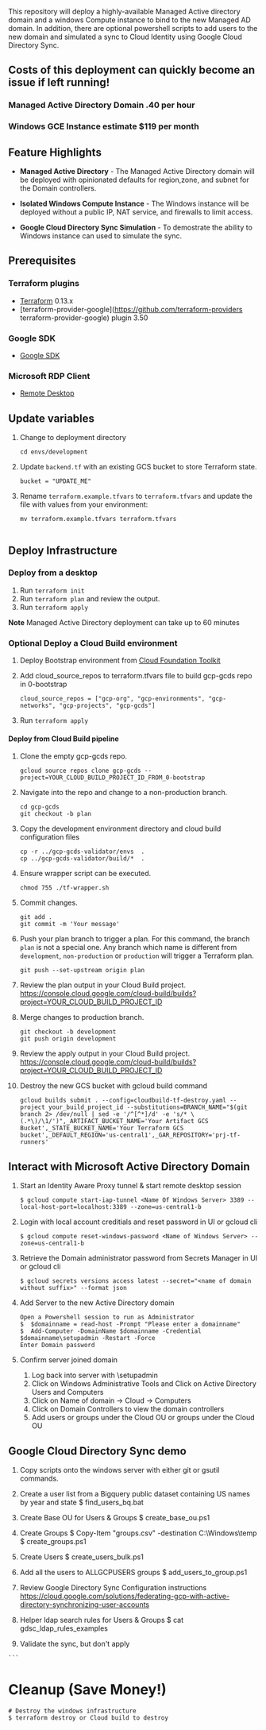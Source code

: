 This repository will deploy a highly-available Managed Active directory domain and a windows Compute instance to bind to the new Managed AD domain. In addition, there are optional powershell scripts to add users to the new domain and simulated a sync to Cloud Identity using Google Cloud Directory Sync.

## Costs of this deployment can quickly become an issue if left running! 

### Managed Active Directory Domain .40 per hour
### Windows GCE Instance estimate $119 per month

## Feature Highlights

- **Managed Active Directory** - The Managed Active Directory domain will be deployed with opinionated defaults for region,zone, and subnet for the Domain controllers. 

- **Isolated Windows Compute Instance** - The Windows instance will be deployed without a public IP, NAT service, and firewalls to limit access.

- **Google Cloud Directory Sync Simulation** - To demostrate the ability to  Windows instance can used to simulate the sync.

## Prerequisites

### Terraform plugins
- [Terraform](https://www.terraform.io/downloads.html) 0.13.x
- [terraform-provider-google](https://github.com/terraform-providers terraform-provider-google) plugin 3.50

### Google SDK
- [Google SDK](https://cloud.google.com/sdk)

### Microsoft RDP Client
- [Remote Desktop](https://cloud.google.com/compute/docs/instances/connecting-to-instance#windows)

## Update variables

1. Change to deployment directory
   ```
   cd envs/development
   ```
1. Update `backend.tf` with an existing GCS bucket to store Terraform state.
   ```
   bucket = "UPDATE_ME"
   ```
1. Rename `terraform.example.tfvars` to `terraform.tfvars` and update the file with values from your environment:
   ```
   mv terraform.example.tfvars terraform.tfvars


## Deploy Infrastructure

### Deploy from a desktop

1. Run `terraform init`
1. Run `terraform plan` and review the output.
1. Run `terraform apply`

**Note** Managed Active Directory deployment can take up to 60 minutes

### Optional Deploy a Cloud Build environment

1. Deploy Bootstrap environment from [Cloud Foundation Toolkit](https://github.com/terraform-google-modules/terraform-example-foundation/tree/master/0-bootstrap)

1. Add cloud_source_repos to terraform.tfvars file to build gcp-gcds repo in 0-bootstrap

   ```
   cloud_source_repos = ["gcp-org", "gcp-environments", "gcp-networks", "gcp-projects", "gcp-gcds"]
   ```
1. Run `terraform apply`

#### Deploy from Cloud Build pipeline

1. Clone the empty gcp-gcds repo.
   ```
   gcloud source repos clone gcp-gcds --project=YOUR_CLOUD_BUILD_PROJECT_ID_FROM_0-bootstrap
   ```
1. Navigate into the repo and change to a non-production branch.
   ```
   cd gcp-gcds
   git checkout -b plan
   ```
1. Copy the development environment directory and cloud build configuration files
   ```
   cp -r ../gcp-gcds-validator/envs  .
   cp ../gcp-gcds-validator/build/*  . 
   ```
1. Ensure wrapper script can be executed.
   ```
   chmod 755 ./tf-wrapper.sh
   ```
1. Commit changes.
   ```
   git add .
   git commit -m 'Your message'
   ```
1. Push your plan branch to trigger a plan. For this command, the branch `plan` is not a special one. Any branch which name is different from `development`, `non-production` or `production` will trigger a Terraform plan.
   ```
   git push --set-upstream origin plan
   ```
1. Review the plan output in your Cloud Build project. https://console.cloud.google.com/cloud-build/builds?project=YOUR_CLOUD_BUILD_PROJECT_ID
1. Merge changes to production branch.
   ```
   git checkout -b development
   git push origin development
   ```
1. Review the apply output in your Cloud Build project. https://console.cloud.google.com/cloud-build/builds?project=YOUR_CLOUD_BUILD_PROJECT_ID

1. Destroy the new GCS bucket with gcloud build command
   ```
   gcloud builds submit . --config=cloudbuild-tf-destroy.yaml --project your_build_project_id --substitutions=BRANCH_NAME="$(git branch 2> /dev/null | sed -e '/^[^*]/d' -e 's/* \(.*\)/\1/')",_ARTIFACT_BUCKET_NAME='Your Artifact GCS Bucket',_STATE_BUCKET_NAME='Your Terraform GCS bucket',_DEFAULT_REGION='us-central1',_GAR_REPOSITORY='prj-tf-runners'
   ```

## Interact with Microsoft Active Directory Domain

1. Start an Identity Aware Proxy tunnel & start remote desktop session
    ```text
    $ gcloud compute start-iap-tunnel <Name Of Windows Server> 3389 --local-host-port=localhost:3389 --zone=us-central1-b
    ```
1. Login with local account creditials and reset password in UI or gcloud cli
    ``` text
    $ gcloud compute reset-windows-password <Name of Windows Server> --zone=us-central1-b
    ```
1. Retrieve the Domain administrator password from Secrets Manager in UI or gcloud cli
    ``` text
    $ gcloud secrets versions access latest --secret="<name of domain without suffix>" --format json
    ```
1. Add Server to the new Active Directory domain
    ```text
    Open a Powershell session to run as Administrator
    $  $domainname = read-host -Prompt "Please enter a domainname" 
    $  Add-Computer -DomainName $domainname -Credential $domainname\setupadmin -Restart -Force 
    Enter Domain password 
    ```
1. Confirm server joined domain

    1. Log back into server with <Name of domain>\setupadmin
    1. Click on Windows Administrative Tools and Click on Active Directory Users and Computers
    1. Click on Name of domain -> Cloud -> Computers
    1. Click on Domain Controllers to view the domain controllers
    1. Add users or groups under the Cloud OU or groups under the Cloud OU


## Google Cloud Directory Sync demo
  1. Copy scripts onto the windows server with either git or gsutil commands.

  1. Create a user list from a Bigquery public dataset containing US names by year and state
     $ find_users_bq.bat
    
  1. Create Base OU for Users & Groups
     $ create_base_ou.ps1
    
  1. Create Groups
     $ Copy-Item "groups.csv" -destination C:\Windows\temp\
     $ create_groups.ps1 
    
  1. Create Users 
     $ create_users_bulk.ps1 

  1. Add all the users to ALLGCPUSERS groups
     $ add_users_to_group.ps1 

  1. Review Google Directory Sync Configuration instructions
    https://cloud.google.com/solutions/federating-gcp-with-active-directory-synchronizing-user-accounts
    
  1. Helper ldap search rules for Users & Groups
    $ cat gdsc_ldap_rules_examples 
    
  1. Validate the sync, but don't apply 

    ```
# Cleanup (Save Money!)

    # Destroy the windows infrastructure
    $ terraform destroy or Cloud build to destroy
